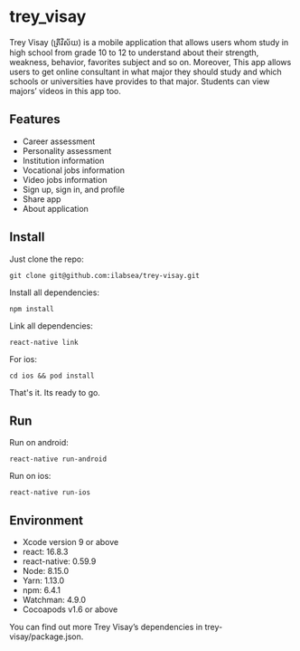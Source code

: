 # trey_visay

Trey Visay (ត្រីវិស័យ) is a mobile application that allows users whom study in high school from grade 10 to 12 to understand about their strength, weakness, behavior, favorites subject and so on. Moreover, This app allows users to get online consultant in what major they should study and which schools or universities have provides to that major. Students can view majors’ videos in this app too.

## Features

- Career assessment
- Personality assessment
- Institution information
- Vocational jobs information
- Video jobs information
- Sign up, sign in, and profile
- Share app
- About application

## Install

Just clone the repo:

```
git clone git@github.com:ilabsea/trey-visay.git
```

Install all dependencies:

```
npm install
```
Link all dependencies:

```
react-native link
```

For ios:

```
cd ios && pod install
```
That's it. Its ready to go.

## Run

Run on android:

```
react-native run-android
```

Run on ios:

```
react-native run-ios
```
## Environment

- Xcode version 9 or above
- react: 16.8.3
- react-native: 0.59.9
- Node: 8.15.0
- Yarn: 1.13.0
- npm: 6.4.1
- Watchman: 4.9.0
- Cocoapods v1.6 or above

You can find out more Trey Visay’s dependencies in trey-visay/package.json.
